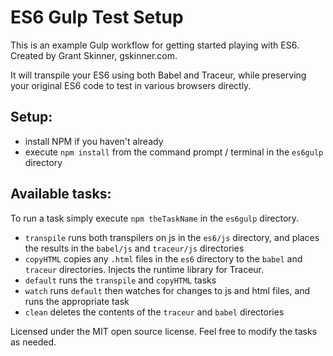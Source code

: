 # ES6 Gulp Test Setup

This is an example Gulp workflow for getting started playing with ES6. Created by Grant Skinner, gskinner.com.

It will transpile your ES6 using both Babel and Traceur, while preserving
your original ES6 code to test in various browsers directly.

## Setup:

- install NPM if you haven't already
- execute `npm install` from the command prompt / terminal in the `es6gulp` directory
	
## Available tasks:
To run a task simply execute `npm theTaskName` in the `es6gulp` directory.

- `transpile` runs both transpilers on js in the `es6/js` directory, and places the results in the `babel/js` and `traceur/js` directories
- `copyHTML` copies any `.html` files in the `es6` directory to the `babel` and `traceur` directories. Injects the runtime library for Traceur.
- `default` runs the `transpile` and `copyHTML` tasks
- `watch` runs `default` then watches for changes to js and html files, and runs the appropriate task
- `clean` deletes the contents of the `traceur` and `babel` directories

Licensed under the MIT open source license. Feel free to modify the tasks as needed.